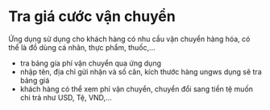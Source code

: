 # Tra giá cước vận chuyển 
Ứng dụng sử dụng cho khách hàng có nhu cầu vận chuyển hàng hóa, có thể là đồ dùng cá nhân, thực phẩm, thuốc,... 
+ tra bảng gía phí vận chuyển qua ứng dụng
+ nhập tên, địa chỉ gửi nhận và số cân, kích thước hàng ungws dụng sẽ tra bảng giá 
+ khách hàng có thể xem phí vận chuyển, chuyển đổi sang tiền tệ muốn chi trả như USD, Tệ, VND,...
